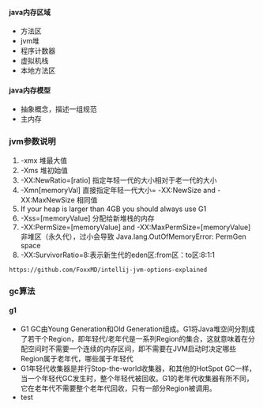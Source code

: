 #### java内存区域
- 方法区
- jvm堆
- 程序计数器
- 虚拟机栈
- 本地方法区
#### java内存模型
- 抽象概念，描述一组规范
- 主内存

### jvm参数说明
1. -xmx 堆最大值
2. -Xms 堆初始值
3. -XX:NewRatio=[ratio] 指定年轻一代的大小相对于老一代的大小
4. -Xmn[memoryVal] 直接指定年轻一代大小= -XX:NewSize and -XX:MaxNewSize 相同值
5. If your heap is larger than 4GB you should always use G1
6. -Xss=[memoryValue] 分配给新堆栈的内存
7. -XX:PermSize=[memoryValue] and -XX:MaxPermSize=[memoryValue] 非堆区（永久代），过小会导致 Java.lang.OutOfMemoryError: PermGen space
8. -XX:SurvivorRatio=8:表示新生代的eden区:from区：to区:8:1:1

  ```$xslt
https://github.com/FoxxMD/intellij-jvm-options-explained
```

### gc算法
#### g1
- G1 GC由Young Generation和Old Generation组成。G1将Java堆空间分割成了若干个Region，即年轻代/老年代是一系列Region的集合，这就意味着在分配空间时不需要一个连续的内存区间，即不需要在JVM启动时决定哪些Region属于老年代，哪些属于年轻代
- G1年轻代收集器是并行Stop-the-world收集器，和其他的HotSpot GC一样，当一个年轻代GC发生时，整个年轻代被回收。G1的老年代收集器有所不同，它在老年代不需要整个老年代回收，只有一部分Region被调用。
- test 